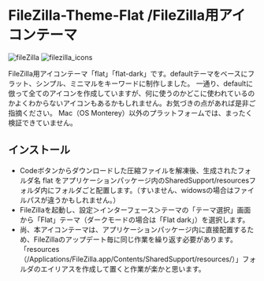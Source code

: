 # FileZilla-Theme-Flat /FileZilla用アイコンテーマ
![fileZilla](https://github.com/user-attachments/assets/98b35413-99d6-439e-8616-241d7d0bf2b6)
![filezilla_icons](https://github.com/user-attachments/assets/00f16aa3-263c-489b-b9d8-b0250cc9e0bc)

FileZilla用アイコンテーマ「flat」「flat-dark」です。defaultテーマをベースにフラット、シンプル、ミニマルをキーワードに制作しました。
一通り、defaultに倣って全てのアイコンを作成していますが、何に使うのかどこに使われているのかよくわからないアイコンもあるかもしれません。お気づきの点があれば是非ご指摘ください。
Mac（OS Monterey）以外のプラットフォームでは、まったく検証できていません。

## インストール
* Codeボタンからダウンロードした圧縮ファイルを解凍後、生成されたフォルダ名 flat をアプリケーションパッケージ内のSharedSupport/resourcesフォルダ内にフォルダごと配置します。（すいません、widowsの場合はファイルパスが違うかもしれません。）
* FileZillaを起動し、設定＞インターフェース＞テーマの「テーマ選択」画面から「Flat」テーマ（ダークモードの場合は「Flat dark」）を選択します。
* 尚、本アイコンテーマは、アプリケーションパッケージ内に直接配置するため、FileZillaのアップデート毎に同じ作業を繰り返す必要があります。「resources（/Applications/FileZilla.app/Contents/SharedSupport/resources/）」フォルダのエイリアスを作成して置くと作業が楽かと思います。
